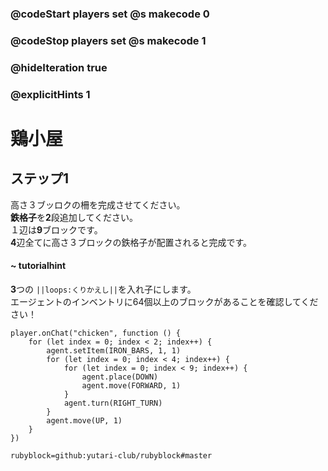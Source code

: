 ### @codeStart players set @s makecode 0
### @codeStop players set @s makecode 1

### @hideIteration true 
### @explicitHints 1


# 鶏小屋

## ステップ1
高さ３ブッロクの柵を完成させてください。</br>
**鉄格子**を**2**段追加してください。</br>
１辺は**9**ブロックです。</br>
**4**辺全てに高さ３ブロックの鉄格子が配置されると完成です。</br>

#### ~ tutorialhint
**3**つの ``||loops:くりかえし||``を入れ子にします。</br>
エージェントのインベントリに64個以上のブロックがあることを確認してください！</br>

```ghost
player.onChat("chicken", function () {
    for (let index = 0; index < 2; index++) {
        agent.setItem(IRON_BARS, 1, 1)
        for (let index = 0; index < 4; index++) {
            for (let index = 0; index < 9; index++) {
                agent.place(DOWN)
                agent.move(FORWARD, 1)
            }
            agent.turn(RIGHT_TURN)
        }
        agent.move(UP, 1)
    }
})

``` 
```package
rubyblock=github:yutari-club/rubyblock#master
```